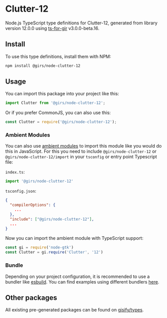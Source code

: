 
# Clutter-12

Node.js TypeScript type definitions for Clutter-12, generated from library version 12.0.0 using [ts-for-gir](https://github.com/gjsify/ts-for-gir) v3.0.0-beta.16.


## Install

To use this type definitions, install them with NPM:
```bash
npm install @girs/node-clutter-12
```

## Usage

You can import this package into your project like this:
```ts
import Clutter from '@girs/node-clutter-12';
```

Or if you prefer CommonJS, you can also use this:
```ts
const Clutter = require('@girs/node-clutter-12');
```

### Ambient Modules

You can also use [ambient modules](https://github.com/gjsify/ts-for-gir/tree/main/packages/cli#ambient-modules) to import this module like you would do this in JavaScript.
For this you need to include `@girs/node-clutter-12` or `@girs/node-clutter-12/import` in your `tsconfig` or entry point Typescript file:

`index.ts`:
```ts
import '@girs/node-clutter-12'
```

`tsconfig.json`:
```json
{
  "compilerOptions": {
    ...
  },
  "include": ["@girs/node-clutter-12"],
  ...
}
```

Now you can import the ambient module with TypeScript support: 

```ts
const gi = require('node-gtk')
const Clutter = gi.require('Clutter', '12')
```


### Bundle

Depending on your project configuration, it is recommended to use a bundler like [esbuild](https://esbuild.github.io/). You can find examples using different bundlers [here](https://github.com/gjsify/ts-for-gir/tree/main/examples).

## Other packages

All existing pre-generated packages can be found on [gjsify/types](https://github.com/gjsify/types).

